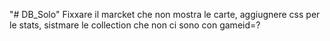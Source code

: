 "# DB_Solo" 
Fixxare il marcket che non mostra le carte, aggiugnere css per le stats, sistmare le collection che non ci sono con gameid=?
